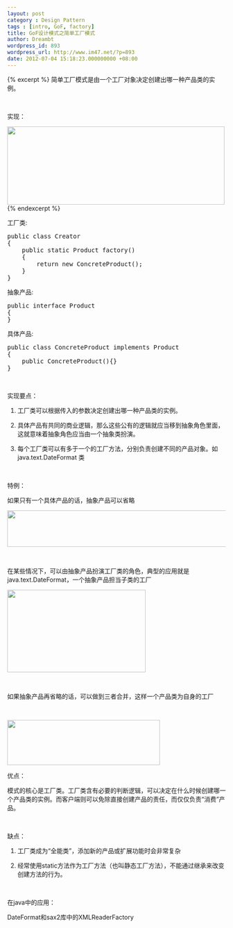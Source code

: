 ```yaml
---
layout: post
category : Design Pattern
tags : [intro, GoF, factory]
title: GoF设计模式之简单工厂模式
author: Dreambt
wordpress_id: 893
wordpress_url: http://www.im47.net/?p=893
date: 2012-07-04 15:18:23.000000000 +08:00
---
```

{% excerpt %}
简单工厂模式是由一个工厂对象决定创建出哪一种产品类的实例。

&nbsp;

实现：

<a href="http://www.im47.cn/wp-content/uploads/2011/03/1.jpg"><img class="aligncenter size-full wp-image-1153" title="1" src="http://www.im47.cn/wp-content/uploads/2011/03/1.jpg" alt="" width="501" height="180" /></a>
{% endexcerpt %}
&nbsp;

工厂类:
<div>
<pre>public class Creator
{
    public static Product factory()
    {
        return new ConcreteProduct();
    }
}</pre>
</div>
抽象产品:
<div>
<pre>public interface Product
{
}</pre>
</div>
具体产品:
<div>
<pre>public class ConcreteProduct implements Product
{
    public ConcreteProduct(){}
}</pre>
</div>
&nbsp;

实现要点：

1. 工厂类可以根据传入的参数决定创建出哪一种产品类的实例。

2. 具体产品有共同的商业逻辑，那么这些公有的逻辑就应当移到抽象角色里面，这就意味着抽象角色应当由一个抽象类扮演。

3. 每个工厂类可以有多于一个的工厂方法，分别负责创建不同的产品对象。如java.text.DateFormat 类

&nbsp;

特例：

如果只有一个具体产品的话，抽象产品可以省略

<a href="http://www.im47.cn/wp-content/uploads/2011/03/2.jpg"><img class="aligncenter size-full wp-image-1154" title="2" src="http://www.im47.cn/wp-content/uploads/2011/03/2.jpg" alt="" width="553" height="84" /></a>

&nbsp;

在某些情况下，可以由抽象产品扮演工厂类的角色，典型的应用就是java.text.DateFormat，一个抽象产品担当子类的工厂

<a href="http://www.im47.cn/wp-content/uploads/2011/03/3.jpg"><img class="aligncenter size-full wp-image-1155" title="3" src="http://www.im47.cn/wp-content/uploads/2011/03/3.jpg" alt="" width="319" height="190" /></a>

&nbsp;

如果抽象产品再省略的话，可以做到三者合并，这样一个产品类为自身的工厂

&nbsp;

<a href="http://www.im47.cn/wp-content/uploads/2011/03/4.jpg"><img class="aligncenter size-full wp-image-1156" title="4" src="http://www.im47.cn/wp-content/uploads/2011/03/4.jpg" alt="" width="352" height="104" /></a>

优点：

模式的核心是工厂类。工厂类含有必要的判断逻辑，可以决定在什么时候创建哪一个产品类的实例。而客户端则可以免除直接创建产品的责任，而仅仅负责“消费”产品。

&nbsp;

缺点：

1. 工厂类成为“全能类”，添加新的产品或扩展功能时会非常复杂

2. 经常使用static方法作为工厂方法（也叫静态工厂方法），不能通过继承来改变创建方法的行为。

&nbsp;

在java中的应用：

DateFormat和sax2库中的XMLReaderFactory
